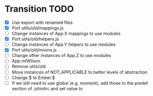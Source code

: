 # Transition TODO

* [X] Use export with renamed files
* [X] Port utils/old/mappings.js
* [ ] Change instances of App.X mappings to use modules
* [X] Port utils/old/helpers.js
* [ ] Change instances of App.Y helpers to use modules
* [X] Port utils/old/mixins.js
* [ ] Change other instances of App.Z to use modules
* [ ] App.mtWilson
* [ ] Remove utils/old
* [ ] Move instances of NOT_APPLICABLE to better levels of abstraction
* [ ] Change $ to Ember.$
* [ ] If we still need to use global (e.g. moment), add those to the predef section of .jshintrc and set value to 
